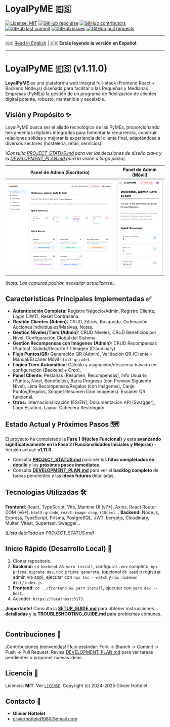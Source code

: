 # LoyalPyME 🇪🇸

[![License: MIT](https://img.shields.io/badge/License-MIT-yellow.svg?style=flat-square)](https://opensource.org/licenses/MIT)
[![GitHub repo size](https://img.shields.io/github/repo-size/R3v180/LoyalPyME?style=flat-square)](https://github.com/R3v180/LoyalPyME)
[![GitHub contributors](https://img.shields.io/github/contributors/R3v180/LoyalPyME?style=flat-square)](https://github.com/R3v180/LoyalPyME/graphs/contributors)
[![GitHub last commit](https://img.shields.io/github/last-commit/R3v180/LoyalPyME?style=flat-square)](https://github.com/R3v180/LoyalPyME/commits/main)
[![GitHub issues](https://img.shields.io/github/issues/R3v180/LoyalPyME?style=flat-square)](https://github.com/R3v180/LoyalPyME/issues)
[![GitHub pull requests](https://img.shields.io/github/issues-pr/R3v180/LoyalPyME?style=flat-square)](https://github.com/R3v180/LoyalPyME/pulls)

---

🇬🇧 [Read in English](README.md) | 🇪🇸 **Estás leyendo la versión en Español.**

---

# LoyalPyME 🇪🇸 (v1.11.0)

**LoyalPyME** es una plataforma web integral full-stack (Frontend React + Backend Node.js) diseñada para facilitar a las Pequeñas y Medianas Empresas (PyMEs) la gestión de un programa de fidelización de clientes digital potente, robusto, mantenible y escalable.

## Visión y Propósito ✨

LoyalPyME busca ser el aliado tecnológico de las PyMEs, proporcionando herramientas digitales integradas para fomentar la recurrencia, construir relaciones sólidas y mejorar la experiencia del cliente final, adaptándose a diversos sectores (hostelería, retail, servicios).

_(Consulta [PROJECT_STATUS.md](./PROJECT_STATUS.md) para ver las decisiones de diseño clave y la [DEVELOPMENT_PLAN.md](./DEVELOPMENT_PLAN.md) para la visión a largo plazo)._

|                                   Panel de Admin (Escritorio)                                   |                                      Panel de Admin (Móvil)                                      |
| :---------------------------------------------------------------------------------------------: | :----------------------------------------------------------------------------------------------: |
| <img src="images/SC_LoyalPyME.png" alt="Panel Admin LoyalPyME - Vista Escritorio" width="100%"> | <img src="images/SC_LoyalPyME_PHONE.png" alt="Panel Admin LoyalPyME - Vista Móvil" width="100%"> |

_(Nota: Las capturas podrían necesitar actualizarse)._

## Características Principales Implementadas ✅

- **Autenticación Completa:** Registro Negocio/Admin, Registro Cliente, Login (JWT), Reset Contraseña.
- **Gestión Clientes (Admin):** CRUD, Filtros, Búsqueda, Ordenación, Acciones Individuales/Masivas, Notas.
- **Gestión Niveles/Tiers (Admin):** CRUD Niveles, CRUD Beneficios por Nivel, Configuración Global del Sistema.
- **Gestión Recompensas con Imágenes (Admin):** CRUD Recompensas (Puntos), Subida/Recorte 1:1 Imagen (Cloudinary).
- **Flujo Puntos/QR:** Generación QR (Admin), Validación QR (Cliente - Manual/Escáner Móvil `html5-qrcode`).
- **Lógica Tiers Automática:** Cálculo y asignación/descenso basado en configuración (Backend + Cron).
- **Panel Cliente:** Pestañas (Resumen, Recompensas), Info Usuario (Puntos, Nivel, Beneficios), Barra Progreso (con Preview Siguiente Nivel), Lista Recompensas/Regalos (con imágenes), Canje Puntos/Regalos, Snippet Resumen (con imágenes). Escáner QR funcional.
- **Otros:** Internacionalización (ES/EN), Documentación API (Swagger), Logo Estático, Layout Cabecera Restringido.

## Estado Actual y Próximos Pasos 🗺️

El proyecto ha completado la **Fase 1 (Núcleo Funcional)** y está **avanzando significativamente en la Fase 2 (Funcionalidades Iniciales y Mejoras)** - Versión actual: **v1.11.0**.

- Consulta **[PROJECT_STATUS.md](./PROJECT_STATUS.md)** para ver los **hitos completados en detalle** y los **próximos pasos inmediatos**.
- Consulta **[DEVELOPMENT_PLAN.md](./DEVELOPMENT_PLAN.md)** para ver el **backlog completo** de tareas pendientes y las **ideas futuras** detalladas.

## Tecnologías Utilizadas 🛠️

**Frontend:** React, TypeScript, Vite, Mantine UI (v7+), Axios, React Router DOM (v6+), `html5-qrcode`, `react-image-crop`, `i18next`...
**Backend:** Node.js, Express, TypeScript, Prisma, PostgreSQL, JWT, bcryptjs, Cloudinary, Multer, Vitest, Supertest, Swagger...

_(Lista detallada en [PROJECT_STATUS.md](./PROJECT_STATUS.md))_

## Inicio Rápido (Desarrollo Local) 🚀

1.  Clonar repositorio.
2.  **Backend:** `cd backend && yarn install`, configurar `.env` completo, `npx prisma migrate dev`, `npx prisma generate`, (opcional `db seed` o registrar admin vía app), ejecutar con `npx tsc --watch` y `npx nodemon dist/index.js`.
3.  **Frontend:** `cd ../frontend && yarn install`, ejecutar con `yarn dev --host`.
4.  Acceder: `https://localhost:5173`.

**¡Importante!** Consulta la **[SETUP_GUIDE.md](./SETUP_GUIDE.md)** para obtener instrucciones **detalladas** y la **[TROUBLESHOOTING_GUIDE.md](./TROUBLESHOOTING_GUIDE.md)** para problemas comunes.

---

## Contribuciones 🤝

¡Contribuciones bienvenidas! Flujo estándar: Fork -> Branch -> Commit -> Push -> Pull Request. Revisa [DEVELOPMENT_PLAN.md](./DEVELOPMENT_PLAN.md) para ver tareas pendientes o proponer nuevas ideas.

## Licencia 📜

Licencia: **MIT**. Ver [`LICENSE`](./LICENSE).
Copyright (c) 2024-2025 Olivier Hottelet

## Contacto 📧

- **Olivier Hottelet**
- olivierhottelet1980@gmail.com
